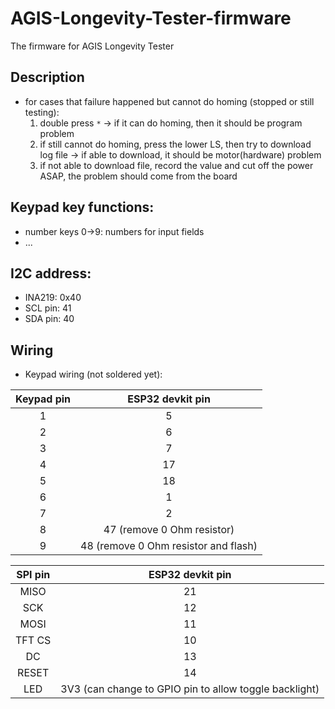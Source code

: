 # AGIS-Longevity-Tester-firmware
The firmware for AGIS Longevity Tester

## Description
- for cases that failure happened but cannot do homing (stopped or still testing):
    1. double press `*` -> if it can do homing, then it should be program problem
    2. if still cannot do homing, press the lower LS, then try to download log file -> if able to download, it should be motor(hardware) problem
    3. if not able to download file, record the value and cut off the power ASAP, the problem should come from the board

## Keypad key functions:
+ number keys 0->9: numbers for input fields
+ ...

## I2C address:
+ INA219: 0x40
+ SCL pin: 41
+ SDA pin: 40

## Wiring
- Keypad wiring (not soldered yet):

| **Keypad pin** | **ESP32 devkit pin**                                 |
|:--------------:|:----------------------------------------------------:|
|        1       |           5                                          |
|        2       |           6                                          |
|        3       |           7                                          |
|        4       |          17                                          |
|        5       |          18                                          |
|        6       |           1                                          |
|        7       |           2                                          |
|        8       |          47 (remove 0 Ohm resistor)                  |
|        9       |          48 (remove 0 Ohm resistor and flash)        |

| **SPI pin** |                  **ESP32 devkit pin**                  |
|:-----------:|:------------------------------------------------------:|
|     MISO    |                           21                           |
|     SCK     |                           12                           |
|     MOSI    |                           11                           |
|    TFT CS   |                           10                           |
|      DC     |                           13                           |
|    RESET    |                           14                           |
|     LED     | 3V3 (can change to GPIO pin to allow toggle backlight) |